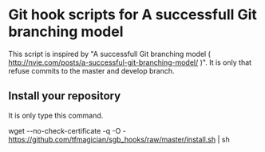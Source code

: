 # Git hook scripts for A successfull Git branching model #

This script is inspired by "A successfull Git branching model ( http://nvie.com/posts/a-successful-git-branching-model/ )".
It is only that refuse commits to the master and develop branch.

## Install your repository ##

It is only type this command.

  wget --no-check-certificate -q -O - https://github.com/tfmagician/sgb_hooks/raw/master/install.sh | sh
